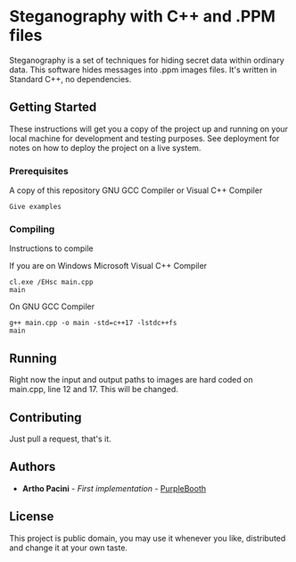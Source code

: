 # Steganography with C++ and .PPM files

Steganography is a set of techniques for hiding secret data within ordinary data. This software hides messages into .ppm images files.
It's written in Standard C++, no dependencies.

## Getting Started

These instructions will get you a copy of the project up and running on your local machine for development and testing purposes. See deployment for notes on how to deploy the project on a live system.

### Prerequisites

A copy of this repository
GNU GCC Compiler or Visual C++ Compiler

```
Give examples
```

### Compiling

Instructions to compile

If you are on Windows Microsoft Visual C++ Compiler

```
cl.exe /EHsc main.cpp
main
```

On GNU GCC Compiler

```
g++ main.cpp -o main -std=c++17 -lstdc++fs
main
```

## Running

Right now the input and output paths to images are hard coded on main.cpp, line 12 and 17. This will be changed.

## Contributing

Just pull a request, that's it.

## Authors

* **Artho Pacini** - *First implementation* - [PurpleBooth](https://twitter.com/arthopacini)

## License

This project is public domain, you may use it whenever you like, distributed and change it at your own taste.
